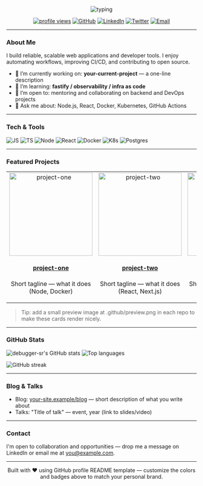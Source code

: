 
<!-- header: animated greeting -->
<p align="center">
  <img src="https://readme-typing-svg.demolab.com?font=Fira%20Code&size=28&pause=1000&color=0A84FF&width=800&lines=Hi%2C%20I'm%20debugger-sr!%20👋;Full-stack%20engineer%20%7C%20DevOps%20enthusiast%20%7C%20Open%20source%20lover" alt="typing" />
</p>

<p align="center">
  <a href="https://komarev.com/ghpvc/?username=debugger-sr"><img src="https://komarev.com/ghpvc/?username=debugger-sr&color=0e75ff" alt="profile views" /></a>
  <!-- Social links: replace # with your links -->
  <a href="https://github.com/debugger-sr" title="GitHub"><img src="https://img.shields.io/badge/GitHub-000?logo=github&logoColor=fff&style=for-the-badge" alt="GitHub" /></a>
  <a href="https://linkedin.com/in/YOUR-LINKEDIN" title="LinkedIn"><img src="https://img.shields.io/badge/LinkedIn-0077B5?logo=linkedin&logoColor=fff&style=for-the-badge" alt="LinkedIn" /></a>
  <a href="https://twitter.com/YOUR_TWITTER" title="Twitter"><img src="https://img.shields.io/badge/Twitter-1DA1F2?logo=twitter&logoColor=fff&style=for-the-badge" alt="Twitter" /></a>
  <a href="mailto:you@example.com" title="Email"><img src="https://img.shields.io/badge/Email-D14836?logo=gmail&logoColor=fff&style=for-the-badge" alt="Email" /></a>
</p>

---

<!-- quick summary -->
### About Me
I build reliable, scalable web applications and developer tools. I enjoy automating workflows, improving CI/CD, and contributing to open source.  
- 🔭 I’m currently working on: <strong>your-current-project</strong> — a one-line description
- 🌱 I’m learning: <strong>fastify / observability / infra as code</strong>
- 👯 I’m open to: mentoring and collaborating on backend and DevOps projects
- 💬 Ask me about: Node.js, React, Docker, Kubernetes, GitHub Actions

---

<!-- skills: badges -->
### Tech & Tools
<img src="https://img.shields.io/badge/JavaScript-F7DF1E?logo=javascript&logoColor=000&style=flat-square" alt="JS" /> <img src="https://img.shields.io/badge/TypeScript-3178C6?logo=typescript&logoColor=fff&style=flat-square" alt="TS" /> <img src="https://img.shields.io/badge/Node.js-339933?logo=node.js&logoColor=fff&style=flat-square" alt="Node" /> <img src="https://img.shields.io/badge/React-61DAFB?logo=react&logoColor=000&style=flat-square" alt="React" /> <img src="https://img.shields.io/badge/Docker-2496ED?logo=docker&logoColor=fff&style=flat-square" alt="Docker" /> <img src="https://img.shields.io/badge/Kubernetes-326CE5?logo=kubernetes&logoColor=fff&style=flat-square" alt="K8s" /> <img src="https://img.shields.io/badge/Postgres-316192?logo=postgresql&logoColor=fff&style=flat-square" alt="Postgres" />

---

<!-- featured projects: replace links and descriptions -->
### Featured Projects
<table>
  <tr>
    <td align="center" width="33%">
      <a href="https://github.com/debugger-sr/project-one">
        <img src="https://raw.githubusercontent.com/debugger-sr/project-one/main/.github/preview.png" alt="project-one" width="220" />
        <h4>project-one</h4>
      </a>
      <p>Short tagline — what it does (Node, Docker)</p>
    </td>
    <td align="center" width="33%">
      <a href="https://github.com/debugger-sr/project-two">
        <img src="https://raw.githubusercontent.com/debugger-sr/project-two/main/.github/preview.png" alt="project-two" width="220" />
        <h4>project-two</h4>
      </a>
      <p>Short tagline — what it does (React, Next.js)</p>
    </td>
    <td align="center" width="33%">
      <a href="https://github.com/debugger-sr/project-three">
        <img src="https://raw.githubusercontent.com/debugger-sr/project-three/main/.github/preview.png" alt="project-three" width="220" />
        <h4>project-three</h4>
      </a>
      <p>Short tagline — what it does (CLI, Automation)</p>
    </td>
  </tr>
</table>

> Tip: add a small preview image at .github/preview.png in each repo to make these cards render nicely.

---

<!-- dynamic github stats -->
### GitHub Stats
<p align="left">
  <img src="https://github-readme-stats.vercel.app/api?username=debugger-sr&show_icons=true&theme=radical&count_private=true" alt="debugger-sr's GitHub stats" />
  <img src="https://github-readme-stats.vercel.app/api/top-langs/?username=debugger-sr&layout=compact&theme=radical" alt="Top languages" />
</p>

<p align="left">
  <img src="https://github-readme-streak-stats.herokuapp.com/?user=debugger-sr&theme=radical" alt="GitHub streak" />
</p>

---

### Blog & Talks
- Blog: [your-site.example/blog](https://your-site.example/blog) — short description of what you write about  
- Talks: "Title of talk" — event, year (link to slides/video)

---

### Contact
I'm open to collaboration and opportunities — drop me a message on LinkedIn or email me at you@example.com.

---

<!-- small footer -->
<p align="center">
  Built with ❤️ using GitHub profile README template — customize the colors and badges above to match your personal brand.
</p>
